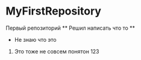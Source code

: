 # MyFirstRepository
Первый репозиторий 
** Решил написать что то **
* Не знаю что это
1. Это тоже не совсем понятон 123